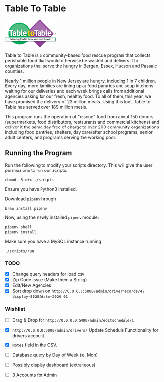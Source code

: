 # Table To Table

![Table to Table Logo](./static/t2t_logo.png)

Table to Table is a community-based food rescue program that collects perishable food that would otherwise be wasted and delivers it to organizations that serve the hungry in Bergen, Essex, Hudson and Passaic counties.

Nearly 1 million people in New Jersey are hungry, including 1 in 7 children. Every day, more families are lining up at food pantries and soup kitchens waiting for our deliveries and each week brings calls from additional agencies asking for our fresh, healthy food. To all of them, this year, we have promised the delivery of 23 million meals. Using this tool, Table to Table has served over 189 million meals.

This program runs the operation of "rescue" food from about 150 donors (supermarkets, food distributors, restaurants and commercial kitchens) and deliver it the same day free of charge to over 200 community organizations including food pantries, shelters, day care/after school programs, senior adult centers, and programs serving the working poor.

## Running the Program

Run the following to modify your scripts directory. This will give the user permissions to run our scripts.
```
chmod -R u+x ./scripts
```

Ensure you have Python3 installed.

Download `pipenv`through
```
brew install pipenv
```

Now, using the newly installed `pipenv` module:
```
pipenv shell
pipenv install
```

Make sure you have a MySQL instance running
```
./scripts/run
```


### TODO

- [x] Change query headers for load csv
- [x] Zip Code Issue (Make them a String)
- [x] Edit/New Agencies
- [x] Sort drop down on `http://0.0.0.0:5000/admin/driverrecords/4?display=5825&date=2020-01`

### Wishlist

- [ ] Drag & Drop for `http://0.0.0.0:5000/admin/editschedule/1`
- [x] `http://0.0.0.0:5000/admin/drivers/` Update Schedule Functionality for drivers account.
- [x] `Notes` field in the CSV. 
- [ ] Database query by Day of Week (ie. Mon)
- [ ] Possibly display dashboard (extraneous)
- [ ] 3 Accounts for Admin


